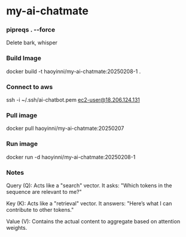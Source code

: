 # my-ai-chatmate
### pipreqs . --force
Delete bark, whisper
### Build Image
docker build -t haoyinni/my-ai-chatmate:20250208-1 . 
### Connect to aws
ssh -i ~/.ssh/ai-chatbot.pem ec2-user@18.206.124.131
### Pull image
docker pull haoyinni/my-ai-chatmate:20250207
### Run image
docker run -d haoyinni/my-ai-chatmate:20250208-1
### Notes
Query (Q): Acts like a "search" vector. It asks: "Which tokens in the sequence are relevant to me?"

Key (K): Acts like a "retrieval" vector. It answers: "Here’s what I can contribute to other tokens."

Value (V): Contains the actual content to aggregate based on attention weights.
